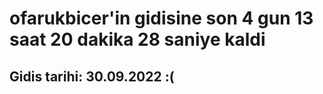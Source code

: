 # ofarukbicer'in gidisine son 4 gun 13 saat 20 dakika 28 saniye kaldi

## Gidis tarihi: 30.09.2022 :(
